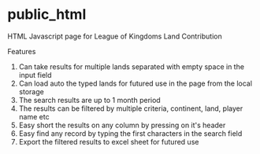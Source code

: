 # public_html
 HTML Javascript page for League of Kingdoms Land Contribution

Features

1. Can take results for multiple lands separated with empty space in the input field
2. Can load auto the typed lands for futured use in the page from the local storage
3. The search results are up to 1 month period
4. The results can be filtered by multiple criteria, continent, land, player name etc
5. Easy short the results on any column by pressing on it's header
6. Easy find any record by typing the first characters in the search field
7. Export the filtered results to excel sheet for futured use
